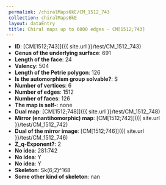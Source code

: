 ```yaml
--- 
 permalink: /chiralMaps6kE/CM_1512_743 
 collection: chiralMaps6kE
 layout: dataEntry
 title: Chiral maps up to 6000 edges - CM[1512;743]
---
```


- **ID**: [CM[1512;743]]({{ site.url }}/test/CM_1512_743)
- **Genus of the underlying surface**: 691
- **Length of the face**: 24
- **Valency**: 504
- **Length of the Petrie polygon**: 126
- **Is the automorphism group solvable?**: S
- **Number of vertices**: 6
- **Number of edges**: 1512
- **Number of faces**: 126
- **The map is self-**: none
- **Dual map**: [CM[1512;748]]({{ site.url }}/test/CM_1512_748)
- **Mirror (enantihomorphic) map**: [CM[1512;742]]({{ site.url }}/test/CM_1512_742)
- **Dual of the mirror image**: [CM[1512;746]]({{ site.url }}/test/CM_1512_746)
- **Z_q-Exponent?**: 2
- **No idea**:  281:742
- **No idea**: Y
- **No idea**: Y
- **Skeleton**: Sk(6;2)^168
- **Some other kind of skeleton**: nan
